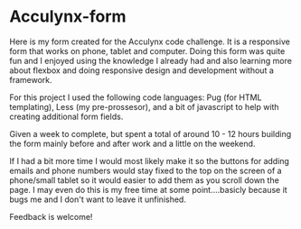# Acculynx-form
Here is my form created for the Acculynx code challenge. It is a responsive form that works on phone, tablet and computer. Doing this form was quite fun and I enjoyed using the knowledge I already had and also learning more about flexbox and doing responsive design and development without a framework.

For this project I used the following code languages: Pug (for HTML templating), Less (my pre-prossesor), and a bit of javascript to help with creating additional form fields. 

Given a week to complete, but spent a total of around 10 - 12 hours building the form mainly before and after work and a little on the weekend.

If I had a bit more time I would most likely make it so the buttons for adding emails and phone numbers would stay fixed to the top on the screen of a phone/small tablet so it would easier to add them as you scroll down the page. I may even do this is my free time at some point....basicly because it bugs me and I don't want to leave it unfinished.

Feedback is welcome!
